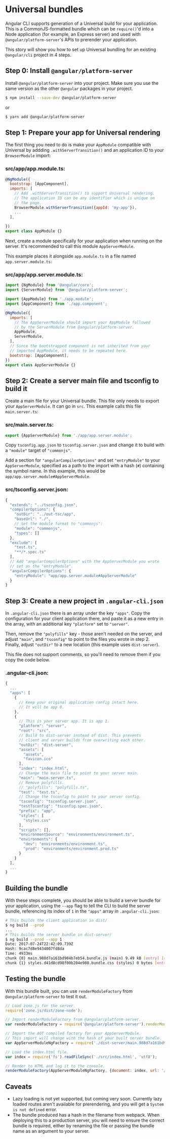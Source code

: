 # Universal bundles

Angular CLI supports generation of a Universal build for your application. This is a CommonJS-formatted bundle which can be `require()`'d into a Node application (for example, an Express server) and used with `@angular/platform-server`'s APIs to prerender your application.

This story will show you how to set up Universal bundling for an existing `@angular/cli` project in 4 steps.

## Step 0: Install `@angular/platform-server`

Install `@angular/platform-server` into your project. Make sure you use the same version as the other `@angular` packages in your project.

```bash
$ npm install --save-dev @angular/platform-server
```
or
```bash
$ yarn add @angular/platform-server
```


## Step 1: Prepare your app for Universal rendering

The first thing you need to do is make your `AppModule` compatible with Universal by addding `.withServerTransition()` and an application ID to your `BrowserModule` import:


### src/app/app.module.ts:

```javascript
@NgModule({
  bootstrap: [AppComponent],
  imports: [
    // Add .withServerTransition() to support Universal rendering.
    // The application ID can be any identifier which is unique on
    // the page.
    BrowserModule.withServerTransition({appId: 'my-app'}),
    ...
  ],
  
})
export class AppModule {}
```

Next, create a module specifically for your application when running on the server. It's recommended to call this module `AppServerModule`.

This example places it alongside `app.module.ts` in a file named `app.server.module.ts`:


### src/app/app.server.module.ts:

```javascript
import {NgModule} from '@angular/core';
import {ServerModule} from '@angular/platform-server';

import {AppModule} from './app.module';
import {AppComponent} from './app.component';

@NgModule({
  imports: [
    // The AppServerModule should import your AppModule followed
    // by the ServerModule from @angular/platform-server.
    AppModule,
    ServerModule,
  ],
  // Since the bootstrapped component is not inherited from your
  // imported AppModule, it needs to be repeated here.
  bootstrap: [AppComponent],
})
export class AppServerModule {}
```

## Step 2: Create a server main file and tsconfig to build it

Create a main file for your Universal bundle. This file only needs to export your `AppServerModule`. It can go in `src`. This example calls this file `main.server.ts`:

### src/main.server.ts:

```javascript
export {AppServerModule} from './app/app.server.module';
```

Copy `tsconfig.app.json` to `tsconfig.server.json` and change it to build with a `"module"` target of `"commonjs"`.

Add a section for `"angularCompilerOptions"` and set `"entryModule"` to your `AppServerModule`, specified as a path to the import with a hash (`#`) containing the symbol name. In this example, this would be `app/app.server.module#AppServerModule`.

### src/tsconfig.server.json:

```javascript
{
  "extends": "../tsconfig.json",
  "compilerOptions": {
    "outDir": "../out-tsc/app",
    "baseUrl": "./",
    // Set the module format to "commonjs":
    "module": "commonjs",
    "types": []
  },
  "exclude": [
    "test.ts",
    "**/*.spec.ts"
  ],
  // Add "angularCompilerOptions" with the AppServerModule you wrote
  // set as the "entryModule".
  "angularCompilerOptions": {
    "entryModule": "app/app.server.module#AppServerModule"
  }
}
```

## Step 3: Create a new project in `.angular-cli.json`

In `.angular-cli.json` there is an array under the key `"apps"`. Copy the configuration for your client application there, and paste it as a new entry in the array, with an additional key `"platform"` set to `"server"`.

Then, remove the `"polyfills"` key - those aren't needed on the server, and adjust `"main"`, and `"tsconfig"` to point to the files you wrote in step 2. Finally, adjust `"outDir"` to a new location (this example uses `dist-server`).

This file does not support comments, so you'll need to remove them if you copy the code below.

### .angular-cli.json:

```javascript
{
  ...
  "apps": [
    {
      // Keep your original application config intact here.
      // It will be app 0.
    },
    {
      // This is your server app. It is app 1.
      "platform": "server",
      "root": "src",
      // Build to dist-server instead of dist. This prevents
      // client and server builds from overwriting each other.
      "outDir": "dist-server",
      "assets": [
        "assets",
        "favicon.ico"
      ],
      "index": "index.html",
      // Change the main file to point to your server main.
      "main": "main.server.ts",
      // Remove polyfills.
      // "polyfills": "polyfills.ts",
      "test": "test.ts",
      // Change the tsconfig to point to your server config.
      "tsconfig": "tsconfig.server.json",
      "testTsconfig": "tsconfig.spec.json",
      "prefix": "app",
      "styles": [
        "styles.css"
      ],
      "scripts": [],
      "environmentSource": "environments/environment.ts",
      "environments": {
        "dev": "environments/environment.ts",
        "prod": "environments/environment.prod.ts"
      }
    }
  ],
  ...
}

```

## Building the bundle

With these steps complete, you should be able to build a server bundle for your application, using the `--app` flag to tell the CLI to build the server bundle, referencing its index of `1` in the `"apps"` array in `.angular-cli.json`:

```bash
# This builds the client application in dist/
$ ng build --prod
...
# This builds the server bundle in dist-server/
$ ng build --prod --app 1
Date: 2017-07-24T22:42:09.739Z                                                       
Hash: 9cac7d8e9434007fd8da
Time: 4933ms
chunk {0} main.988d7a161bd984b7eb54.bundle.js (main) 9.49 kB [entry] [rendered]
chunk {1} styles.d41d8cd98f00b204e980.bundle.css (styles) 0 bytes [entry] [rendered]
```

## Testing the bundle

With this bundle built, you can use `renderModuleFactory` from `@angular/platform-server` to test it out.

```javascript
// Load zone.js for the server.
require('zone.js/dist/zone-node');

// Import renderModuleFactory from @angular/platform-server.
var renderModuleFactory = require('@angular/platform-server').renderModuleFactory;

// Import the AOT compiled factory for your AppServerModule.
// This import will change with the hash of your built server bundle.
var AppServerModuleNgFactory = require('./dist-server/main.988d7a161bd984b7eb54.bundle').AppServerModuleNgFactory;

// Load the index.html file.
var index = require('fs').readFileSync('./src/index.html', 'utf8');

// Render to HTML and log it to the console.
renderModuleFactory(AppServerModuleNgFactory, {document: index, url: '/'}).then(html => console.log(html));
```

## Caveats

* Lazy loading is not yet supported, but coming very soon. Currently lazy loaded routes aren't available for prerendering, and you will get a `System is not defined` error.
* The bundle produced has a hash in the filename from webpack. When deploying this to a production server, you will need to ensure the correct bundle is required, either by renaming the file or passing the bundle name as an argument to your server.